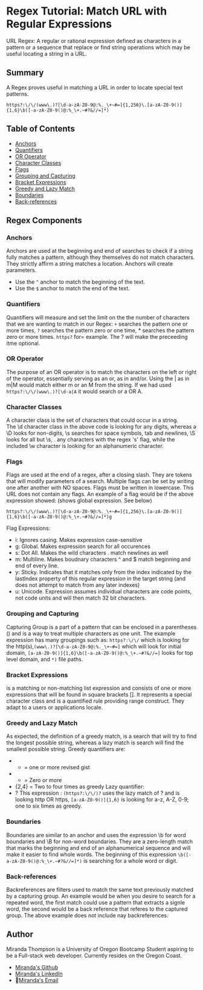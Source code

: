 # Regex Tutorial: Match URL with Regular Expressions

URL Regex: A regular or rational expression defined as characters in a pattern or a sequence that replace or find string operations which may be useful locating a string in a URL.

## Summary

A Regex proves useful in matching a URL in order to locate special text patterns. 
```
https?:\/\/(www\.)?[\d-a-zA-Z0-9@:%._\+~#=]{1,256}\.[a-zA-Z0-9()]{1,6}\b([-a-zA-Z0-9()@:%_\+.~#?&//=]*)
```
## Table of Contents

- [Anchors](#anchors)
- [Quantifiers](#quantifiers)
- [OR Operator](#or-operator)
- [Character Classes](#character-classes)
- [Flags](#flags)
- [Grouping and Capturing](#grouping-and-capturing)
- [Bracket Expressions](#bracket-expressions)
- [Greedy and Lazy Match](#greedy-and-lazy-match)
- [Boundaries](#boundaries)
- [Back-references](#back-references)

## Regex Components

### Anchors
Anchors are used at the beginning and end of searches to check if a string fully matches a pattern, although they themselves do not match characters. They strictly affirm a string matches a location. Anchors will create parameters.
* Use the ```^``` anchor to match the beginning of the text. 
* Use the ```$``` anchor to match the end of the text.

### Quantifiers
Quantifiers will measure and set the limit on the the number of characters that we are wanting to match in our Regex: ```+``` searches the pattern one or more times, ```?``` searches the pattern zero or one time, * searches the pattern zero or more times.
``` https? ``` for= example. The ? will make the preceeding itme optional.

### OR Operator
The purpose of an OR operator is to match the characters on the left or right of the operator, essentially serving as an or, as in and/or. Using the | as in m|M would match either m or an M from the string. If we had used ```https?:\/\/(www\.)?[\d-a|A``` it would search or a OR A.


### Character Classes
A character class is  the set of characters that could occur in a string.  
The \d character class in the above code is looking for any digits, whereas a \D looks for non-digits, \s searches for space symbols, tab and newlines, \S looks for all but \s, \. any characters with the regex 's' flag, while the included \w character is looking for an alphanumeric character. 

### Flags
Flags are used at the end of a regex, after a closing slash. They are tokens that will modify parameters of a search. Multiple flags can be set by writing one after another with NO spaces. Flags must be written in lowercase. This URL does not contain any flags. An example of a flag would be if the above expression showed: (shows global expression. See below)
```
https?:\/\/(www\.)?[\d-a-zA-Z0-9@:%._\+~#=]{1,256}\.[a-zA-Z0-9()]{1,6}\b([-a-zA-Z0-9()@:%_\+.~#?&//=]*)g
```
Flag Expressions:
* i: Ignores casing. Makes expression case-sensitive
* g: Global. Makes expression search for all occurences
* s: Dot All. Makes the wild characters . match newlines as well
* m: Multiline. Makes boudnary characters ^ and $ match beginning and end of every line.
* y: Sticky. Indicates that it matches only from the index indicated by the lastIndex property of this regular expression in the target string (and does not attempt to match from any later indexes)
* u: Unicode. Expression assumes individual characters are code points, not code units and will then match 32 bit characters.

### Grouping and Capturing
Capturing Group is a part of a pattern that can be enclosed in a parentheses () and is a way to treat multiple characters as one unit. The example expression has many groupings such as: 
```https?:\/\/``` which is looking for the http(s),```(www\.)?[\d-a-zA-Z0-9@:%._\+~#=]``` which will look for initial domain, ```[a-zA-Z0-9()]{1,6}\b([-a-zA-Z0-9()@:%_\+.~#?&//=]``` looks for top level domain, and ```*)``` file paths.

### Bracket Expressions
is a matching or non-matching list expression and consists of one or more expressions that will be found in square brackets []. It represents a special character class and is a quantified rule providing range construct. They adapt to a users or applications locale. 

### Greedy and Lazy Match
As expected, the definition of a greedy match, is a search that will try to find the longest possible string, whereas a lazy match is search will find the smallest possible string. 
Greedy quantifiers are:
- + = one or more revised gist
- * = Zero or more
- {2,4} = Two to four times as greedy
Lazy quantifier:
- ?
This expression : 
```(https?:\/\/)?``` uses the lazy match of ? and is looking http OR https, ```[a-zA-Z0-9()]{1,6}``` is looking for a-z, A-Z, 0-9; one to six times as greedy.

### Boundaries
Boundaries are similar to an anchor and uses the expression \b for word boundaries and \B for non-word boundaries. They are a zero-length match that marks the beginning and end of an alphanumerical sequence and will make it easier to find whole words. The beginning of this expression ```\b([-a-zA-Z0-9()@:%_\+.~#?&//=]*)``` is searching for a whole word or digit.

### Back-references
Backreferences are filters used to match the same text previously matched by a capturing group. An example would be when you desire to search for a repeated word, the first match could use a pattern that extracts a signle word, the second would be a back reference that referes to the captured group. The above example does not include nay backreferences.

## Author

Miranda Thompson is a University of Oregon Bootcamp Student aspiring to be a Full-stack web developer. Currently resides on the Oregon Coast. 

* [Miranda's Github](https://github.com/MirandaT77)  
* [Miranda's LinkedIn](https://www.linkedin.com/in/mirandathompson/)
* :e-mail:[Miranda's Email](mailto:ranileah7@gmail.com)